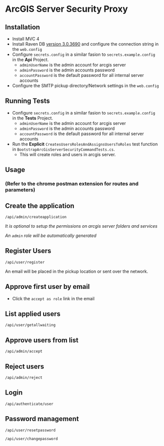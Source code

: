 # ArcGIS Server Security Proxy

## Installation

- Install MVC 4
- Install Raven DB [version 3.0.3690](http://hibernatingrhinos.com/builds/RavenDB-Stable-3.0/3690) and configure the connection string in the `web.config`
- Configure `secrets.config` in a similar fasion to `secrets.example.config` in the **Api** Project.
  - `adminUserName` is the admin account for arcgis server
  - `adminPassword` is the admin accounts password
  - `accountPassword` is the default password for all internal server accounts
- Configure the SMTP pickup directory/Network settings in the `web.config`

## Running Tests

- Configure `secrets.config` in a similar fasion to `secrets.example.config` in the **Tests** Project.
  - `adminUserName` is the admin account for arcgis server
  - `adminPassword` is the admin accounts password
  - `accountPassword` is the default password for all internal server accounts
- Run the **Explicit** `CreatesUsersRolesAndAssignsUsersToRoles` test function in `BootstrapArcGisServerSecurityCommandTests.cs`. 
  - This will create roles and users in arcgis server.

## Usage 

### (Refer to the chrome postman extension for routes and parameters)

## Create the application

`/api/admin/createapplication`

_It is optional to setup the permissions on arcgis server folders and services_

_An `admin` role will be automatically generated_

## Register Users

`/api/user/register`

An email will be placed in the pickup location or sent over the network. 

## Approve first user by email
- Click the `accept as role` link in the email

## List applied users

`/api/user/getallwaiting`

## Approve users from list

`/api/admin/accept`

## Reject users

`/api/admin/reject`

## Login
`/api/authenticate/user`

## Password management

`/api/user/resetpassword`

`/api/user/changepassword`
